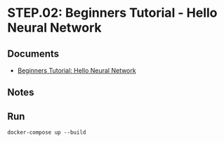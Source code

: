STEP.02: Beginners Tutorial - Hello Neural Network
===

## Documents
- [Beginners Tutorial: Hello Neural Network](https://www.tensorflow.org/tutorials/keras/classification?hl=ja)


## Notes


## Run
```
docker-compose up --build
```
